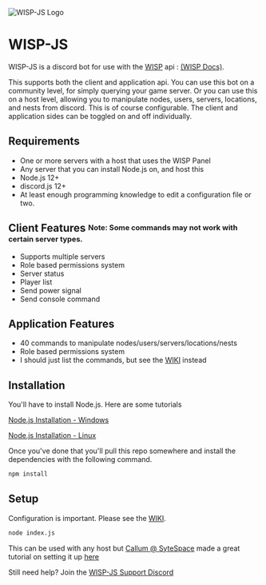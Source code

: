 ![WISP-JS Logo](https://img.maineiac.dev/wisp-js-small.png)

# WISP-JS

WISP-JS is a discord bot for use with the [WISP](https://wisp.gg) api : [(WISP Docs)](https://docs.panel.gg). 

This supports both the client and application api. You can use this bot on a community level, for simply querying your game server. Or you can use this on a host level, allowing you to manipulate nodes, users, servers, locations, and nests from discord. This is of course configurable. The client and application sides can be toggled on and off individually.



## Requirements

* One or more servers with a host that uses the WISP Panel
* Any server that you can install Node.js on, and host this
* Node.js 12+
* discord.js 12+
* At least enough programming knowledge to edit a configuration file or two.

## Client Features <sup><sub>Note: Some commands may not work with certain server types.</sub></sup>

* Supports multiple servers
* Role based permissions system
* Server status
* Player list
* Send power signal
* Send console command

## Application Features

* 40 commands to manipulate nodes/users/servers/locations/nests
* Role based permissions system
* I should just list the commands, but see the [WIKI](https://wispjs.isbad.gg) instead


## Installation

You'll have to install Node.js. Here are some tutorials

[Node.js Installation - Windows](https://treehouse.github.io/installation-guides/windows/node-windows.html)

[Node.js Installation - Linux](https://treehouse.github.io/installation-guides/linux/node-linux.html)

Once you've done that you'll pull this repo somewhere and install the dependencies with the following command.
```bash
npm install
```

## Setup

Configuration is important. Please see the [WIKI](https://wispjs.isbad.gg).

```bash
node index.js
```


This can be used with any host but [Callum @ SyteSpace](https://sytespace.net/) made a great tutorial on setting it up [here](https://wiki.sytespace.net/general/wisp-js)

Still need help? Join the [WISP-JS Support Discord](https://discord.gg/myJKx9t)
